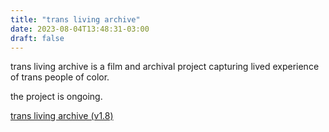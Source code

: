 ```yaml
---
title: "trans living archive"
date: 2023-08-04T13:48:31-03:00
draft: false
---
```


trans living archive is a film and archival project capturing lived 
experience of trans people of color.

the project is ongoing.

[trans living archive (v1.8)](https://youtu.be/dL-69A4NUeQ)
